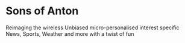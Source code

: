 # Sons of Anton
Reimaging the wireless
Unbiased micro-personalised interest specific News, Sports, Weather and more with a twist of fun
